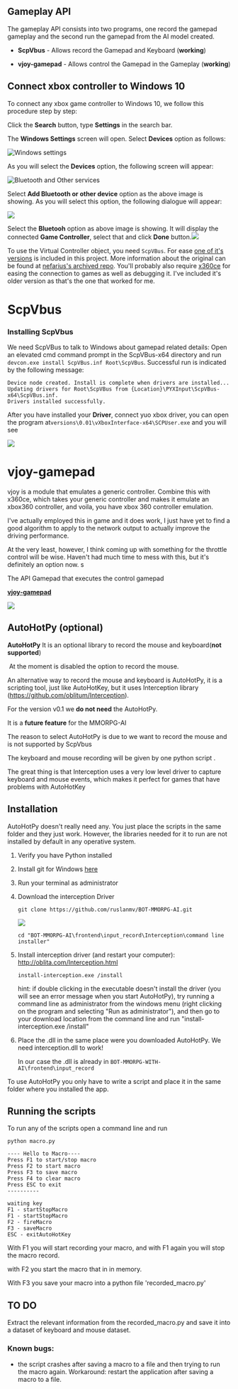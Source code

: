 ## Gameplay  API
The gameplay API consists into two programs, one record the gamepad gameplay and the second run the gamepad from the AI model created.

- **ScpVbus** - Allows record the Gamepad and Keyboard (**working**)

- **vjoy-gamepad** - Allows control the  Gamepad in the Gameplay (**working**)

  

##  Connect xbox controller to Windows 10

To connect any xbox  game controller to Windows 10, we follow this procedure step by step:

Click the **Search** button, type **Settings** in the search bar. 

The **Windows Settings** screen will open. Select **Devices** option as follows:

![Windows settings](../assets/images/posts/README/word-image-60-1024x480.png)

As you will select the **Devices** option, the following screen will appear:

![Bluetooth and Other services](../assets/images/posts/README/word-image-61-1024x492.png)

Select **Add Bluetooth or other device** option as the above image is showing. As you will select this option, the following dialogue will appear:

![](../assets/images/posts/README/blutu2.jpg)

Select the **Bluetooh** option as above image is showing. It will display the connected **Game Controller**, select that and click **Done** button.![](../assets/images/posts/README/blutu23.jpg)

To use the Virtual Controller object, you need `ScpVBus`. For ease [one of it's versions](https://github.com/shauleiz/vXboxInterface) is included in this project. More information about the original can be found at [nefarius's archived repo](https://github.com/nefarius/ScpVBus).
You'll probably also require [x360ce](https://www.x360ce.com/#Help_Old_Version) for easing the connection to games as well as debugging it. I've included it's older version as that's the one that worked for me. 



# ScpVbus

### Installing ScpVbus

We need ScpVBus to talk to Windows about gamepad related details:
Open an elevated cmd command prompt in the ScpVBus-x64 directory and run `devcon.exe install ScpVBus.inf Root\ScpVBus`. Successful run is indicated by the following message:

    Device node created. Install is complete when drivers are installed...
    Updating drivers for Root\ScpVBus from {Location}\PYXInput\ScpVBus-x64\ScpVBus.inf.
    Drivers installed successfully.

After you have installed your **Driver**, connect yuo xbox driver, you can open the program at`versions\0.01\vXboxInterface-x64\SCPUser.exe` and you will see

![](../assets/images/posts/README/xbox.jpg)



# vjoy-gamepad



vjoy is a module that emulates a generic controller. 
Combine this with x360ce, which takes your generic controller and makes it emulate an xbox360 controller, and voila, you have xbox 360 controller emulation. 

I've actually employed this in game and it does work, I just have yet to find a good algorithm to apply to the network output to actually improve the driving performance. 

At the very least, however, I think coming up with something for the throttle control will be wise. Haven't had much time to mess with this, but it's definitely an option now. s

The API Gamepad that executes the control gamepad

**[vjoy-gamepad](../../versions/0.01/vjoy-gamepad/README.md)** 

![](../assets/images/posts/README/vjoy.jpg)



## AutoHotPy (optional)

**AutoHotPy** It is an optional library to record the mouse and keyboard(**not supported**)

​                         At the moment is disabled the option to record the mouse. 

An alternative way to record the mouse and keyboard is  AutoHotPy, it is a scripting tool, just like AutoHotKey, but it uses Interception library (https://github.com/oblitum/Interception).

For the version v0.1 we **do not need** the  AutoHotPy.

It is a **future feature** for the MMORPG-AI

The reason to select  AutoHotPy is due to we want to record the mouse and is not supported by ScpVbus

The keyboard and mouse recording will be given by one python script .

The great thing is that Interception uses a very low level driver to capture keyboard and mouse events, which makes it perfect for games that have problems with AutoHotKey

## Installation
AutoHotPy doesn't really need any. You just place the scripts in the same folder and they just work. However, the libraries needed for it to run are not installed by default in any operative system.

1. Verify you have Python installed

2. Install git for Windows [here](https://git-scm.com/download/win)

3. Run your terminal as administrator

4. Download the interception Driver 

   ```
   git clone https://github.com/ruslanmv/BOT-MMORPG-AI.git
   ```

   ![](assets/images/posts/README/a.jpg)

   ```
   cd "BOT-MMORPG-AI\frontend\input_record\Interception\command line installer"
   ```

5. Install interception driver (and restart your computer): http://oblita.com/Interception.html

   ```
   install-interception.exe /install
   ```

   hint: if double clicking in the executable doesn't install the driver (you will see an error message when you start AutoHotPy), try running a command line as administrator from the windows menu (right clicking on the program and selecting "Run as administrator"), and then go to your download location from the command line and run "install-interception.exe /install"

6. Place the .dll in the same place were you downloaded AutoHotPy. We need interception.dll to work!

   In our case the .dll is already in `BOT-MMORPG-WITH-AI\frontend\input_record`


To use AutoHotPy you only have to write a script and place it in the same folder where you installed the app.


## Running the scripts

To run any of the scripts open a command line and run 

```
python macro.py
```

```
---- Hello to Macro----
Press F1 to start/stop macro
Press F2 to start macro
Press F3 to save macro
Press F4 to clear macro
Press ESC to exit
----------

waiting key
F1 - startStopMacro
F1 - startStopMacro
F2 - fireMacro
F3 - saveMacro
ESC - exitAutoHotKey
```


With F1 you will start recording your macro, and with   F1 again you will stop the macro record.

with F2 you start the macro that in in memory.

With F3  you save your macro into a python file 'recorded_macro.py'

## TO DO
Extract the relevant information from the recorded_macro.py and  save it into a dataset of keyboard and  mouse dataset.

### Known bugs:

* the script crashes after saving a macro to a file and then trying to run the macro again. Workaround: restart the application after saving a macro to a file.





